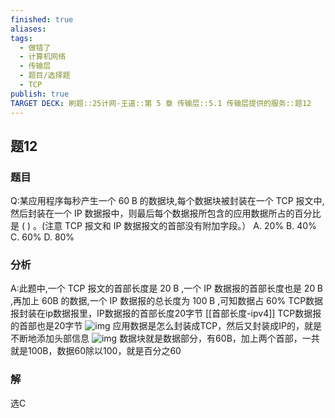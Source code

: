 ```yaml
---
finished: true
aliases: 
tags:
  - 做错了
  - 计算机网络
  - 传输层
  - 题目/选择题
  - TCP
publish: true
TARGET DECK: 刷题::25计网-王道::第 5 章 传输层::5.1 传输层提供的服务::题12
---
```


## 题12
### 题目
Q:某应用程序每秒产生一个 ${60}\mathrm{\;B}$ 的数据块,每个数据块被封装在一个 TCP 报文中,然后封装在一个 IP 数据报中，则最后每个数据报所包含的应用数据所占的百分比是 ( ) 。(注意 TCP 报文和 IP 数据报文的首部没有附加字段。）
A. ${20}\%$ B. ${40}\%$ C. ${60}\%$ D. ${80}\%$
### 分析
A:此题中,一个 TCP 报文的首部长度是 ${20}\mathrm{\;B}$ ,一个 IP 数据报的首部长度也是 ${20}\mathrm{\;B}$ ,再加上 ${60}\mathrm{B}$  的数据,一个 IP 数据报的总长度为 ${100}\mathrm{\;B}$ ,可知数据占 ${60}\%$
TCP数据报封装在ip数据报里，IP数据报的首部长度20字节
[[首部长度-ipv4]]
TCP数据报的首部也是20字节
![img](https://img.hwenyi.tech/202403291045087.webp)
应用数据是怎么封装成TCP，然后又封装成IP的，就是不断地添加头部信息
![img](https://img.hwenyi.tech/202406042107601.webp)
数据块就是数据部分，有60B，加上两个首部，一共就是100B，数据60除以100，就是百分之60
### 解
选C


